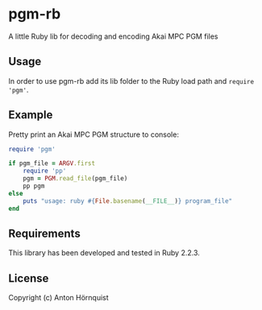 # pgm-rb

A little Ruby lib for decoding and encoding Akai MPC PGM files

## Usage

In order to use pgm-rb add its lib folder to the Ruby load path and ```require 'pgm'```.

## Example

Pretty print an Akai MPC PGM structure to console:

``` ruby
require 'pgm'

if pgm_file = ARGV.first
	require 'pp'
	pgm = PGM.read_file(pgm_file)
	pp pgm
else
	puts "usage: ruby #{File.basename(__FILE__)} program_file"
end
```

## Requirements

This library has been developed and tested in Ruby 2.2.3.

## License

Copyright (c) Anton Hörnquist
